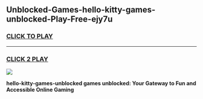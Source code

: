 
## Unblocked-Games-hello-kitty-games-unblocked-Play-Free-ejy7u
<h3>
<a href="https://premium76.site?title=hello-kitty-games-unblocked&ref=15A">CLICK TO PLAY</a></h3>
<hr>

<h3>
<a href="https://premium76.site?title=hello-kitty-games-unblocked&ref=15A">CLICK 2 PLAY</a>
  
</h3>

<a href="https://premium76.site?title=hello-kitty-games-unblocked&ref=15A"><img src="https://clearcache.store/games.png"></a>


**hello-kitty-games-unblocked games unblocked: Your Gateway to Fun and Accessible Online Gaming**
